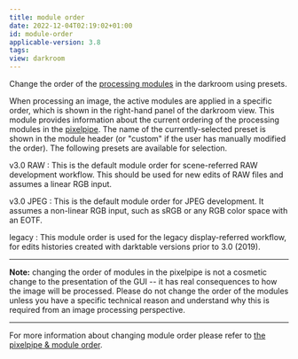 ```yaml
---
title: module order
date: 2022-12-04T02:19:02+01:00
id: module-order
applicable-version: 3.8
tags:
view: darkroom
---
```


Change the order of the [processing modules](../darkroom/modules/_index.md) in the darkroom using presets.

When processing an image, the active modules are applied in a specific order, which is shown in the right-hand panel of the darkroom view. This module provides information about the current ordering of the processing modules in the [pixelpipe](../darkroom/pixelpipe/the-pixelpipe-and-module-order.md). The name of the currently-selected preset is shown in the module header (or "custom" if the user has manually modified the order). The following presets are available for selection.

v3.0 RAW
: This is the default module order for scene-referred RAW development workflow. This should be used for new edits of RAW files and assumes a linear RGB input.

v3.0 JPEG
: This is the default module order for JPEG development. It assumes a non-linear RGB input, such as sRGB or any RGB color space with an EOTF.

legacy
: This module order is used for the legacy display-referred workflow, for edits histories created with darktable versions prior to 3.0 (2019).

---

**Note:** changing the order of modules in the pixelpipe is not a cosmetic change to the presentation of the GUI -- it has real consequences to how the image will be processed. Please do not change the order of the modules unless you have a specific technical reason and understand why this is required from an image processing perspective.

---

For more information about changing module order please refer to [the pixelpipe & module order](../darkroom/pixelpipe/the-pixelpipe-and-module-order.md).
